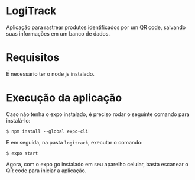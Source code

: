 # LogiTrack
Aplicação para rastrear produtos identificados por um QR code, salvando suas informações em um banco de dados.

# Requisitos
É necessário ter o node js instalado.

# Execução da aplicação
Caso não tenha o expo instalado, é preciso rodar o seguinte comando para instalá-lo:
```
$ npm install --global expo-cli
```
E em seguida, na pasta ``logitrack``, executar o comando:
```
$ expo start
```
Agora, com o expo go instalado em seu aparelho celular, basta escanear o QR code para iniciar a aplicação.
